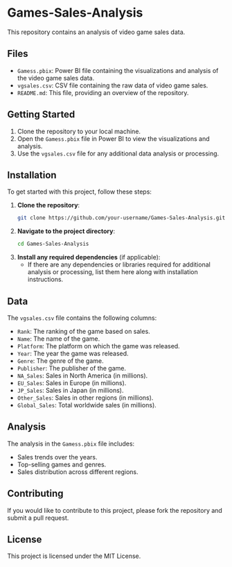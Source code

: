 # Games-Sales-Analysis

This repository contains an analysis of video game sales data.

## Files

- `Gamess.pbix`: Power BI file containing the visualizations and analysis of the video game sales data.
- `vgsales.csv`: CSV file containing the raw data of video game sales.
- `README.md`: This file, providing an overview of the repository.

## Getting Started

1. Clone the repository to your local machine.
2. Open the `Gamess.pbix` file in Power BI to view the visualizations and analysis.
3. Use the `vgsales.csv` file for any additional data analysis or processing.

## Installation

To get started with this project, follow these steps:

1. **Clone the repository**:
    ```sh
    git clone https://github.com/your-username/Games-Sales-Analysis.git
    ```
2. **Navigate to the project directory**:
    ```sh
    cd Games-Sales-Analysis
    ```
3. **Install any required dependencies** (if applicable):
    - If there are any dependencies or libraries required for additional analysis or processing, list them here along with installation instructions.

## Data

The `vgsales.csv` file contains the following columns:
- `Rank`: The ranking of the game based on sales.
- `Name`: The name of the game.
- `Platform`: The platform on which the game was released.
- `Year`: The year the game was released.
- `Genre`: The genre of the game.
- `Publisher`: The publisher of the game.
- `NA_Sales`: Sales in North America (in millions).
- `EU_Sales`: Sales in Europe (in millions).
- `JP_Sales`: Sales in Japan (in millions).
- `Other_Sales`: Sales in other regions (in millions).
- `Global_Sales`: Total worldwide sales (in millions).

## Analysis

The analysis in the `Gamess.pbix` file includes:
- Sales trends over the years.
- Top-selling games and genres.
- Sales distribution across different regions.

## Contributing

If you would like to contribute to this project, please fork the repository and submit a pull request.

## License

This project is licensed under the MIT License.